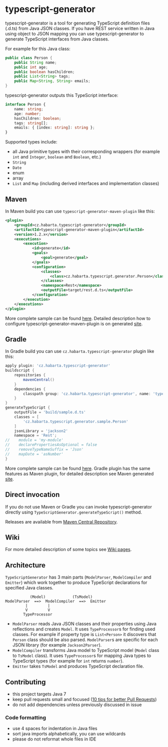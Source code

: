 typescript-generator
====================
typescript-generator is a tool for generating TypeScript definition files (.d.ts) from Java JSON classes.
If you have REST service written in Java using object to JSON mapping you can use typescript-generator to generate TypeScript interfaces from Java classes.

For example for this Java class:

``` java
public class Person {
    public String name;
    public int age;
    public boolean hasChildren;
    public List<String> tags;
    public Map<String, String> emails;
}
```

typescript-generator outputs this TypeScript interface:
``` typescript
interface Person {
    name: string;
    age: number;
    hasChildren: boolean;
    tags: string[];
    emails: { [index: string]: string };
}
```

Supported types include:
- all Java primitive types with their corresponding wrappers (for example `int` and `Integer`, `boolean` and `Boolean`, etc.)
- `String`
- `Date`
- enum
- array
- `List` and `Map` (including derived interfaces and implementation classes)


Maven
-----

In Maven build you can use `typescript-generator-maven-plugin` like this:
``` xml
<plugin>
    <groupId>cz.habarta.typescript-generator</groupId>
    <artifactId>typescript-generator-maven-plugin</artifactId>
    <version>1.2.x</version>
    <executions>
        <execution>
            <id>generate</id>
            <goals>
                <goal>generate</goal>
            </goals>
            <configuration>
                <classes>
                    <class>cz.habarta.typescript.generator.Person</class>
                </classes>
                <namespace>Rest</namespace>
                <outputFile>target/rest.d.ts</outputFile>
            </configuration>
        </execution>
    </executions>
</plugin>
```

More complete sample can be found [here](sample-maven).
Detailed description how to configure typescript-generator-maven-plugin is on generated [site](http://vojtechhabarta.github.io/typescript-generator/maven/typescript-generator-maven-plugin/generate-mojo.html).


Gradle
------

In Gradle build you can use `cz.habarta.typescript-generator` plugin like this:
```groovy
apply plugin: 'cz.habarta.typescript-generator'
buildscript {
    repositories {
        mavenCentral()
    }
    dependencies {
        classpath group: 'cz.habarta.typescript-generator', name: 'typescript-generator-gradle-plugin', version: '1.2.x'
    }
}
generateTypeScript {
    outputFile = 'build/sample.d.ts'
    classes = [
        'cz.habarta.typescript.generator.sample.Person'
    ]
    jsonLibrary = 'jackson2'
    namespace = 'Rest';
//    module = 'my-module'
//    declarePropertiesAsOptional = false
//    removeTypeNameSuffix = 'Json'
//    mapDate = 'asNumber'
}
```

More complete sample can be found [here](sample-gradle).
Gradle plugin has the same features as Maven plugin, for detailed description see Maven generated [site](http://vojtechhabarta.github.io/typescript-generator/maven/typescript-generator-maven-plugin/generate-mojo.html). 


Direct invocation
-----------------
If you do not use Maven or Gradle you can invoke typescript-generator directly using `TypeScriptGenerator.generateTypeScript()` method.

Releases are available from [Maven Central Repository](http://search.maven.org/#search%7Cga%7C1%7Ccz.habarta.typescript-generator).


Wiki
----
For more detailed description of some topics see [Wiki pages](wiki).


Architecture
------------

`TypeScriptGenerator` has 3 main parts (`ModelParser`, `ModelCompiler` and `Emitter`) which work together to produce TypeScript declarations for specified Java classes.

```
           (Model)            (TsModel)
ModelParser  ==>  ModelCompiler  ==>  Emitter
         |         | 
         V         V
        TypeProcessor
```

- `ModelParser` reads Java JSON classes and their properties using Java reflections and creates `Model`.
  It uses `TypeProcessor`s for finding used classes.
  For example if property type is `List<Person>` it discovers that `Person` class should be also parsed.
  `ModelParser`s are specific for each JSON library (for example `Jackson2Parser`).
- `ModelCompiler` transforms Java model to TypeScript model (`Model` class to `TsModel` class).
  It uses `TypeProcessor`s for mapping Java types to TypeScript types (for example for `int` returns `number`).
- `Emitter` takes `TsModel` and produces TypeScript declaration file.


Contributing
------------

- this project targets Java 7
- keep pull requests small and focused ([10 tips for better Pull Requests](http://blog.ploeh.dk/2015/01/15/10-tips-for-better-pull-requests/))
- do not add dependencies unless previously discussed in issue

### Code formatting

- use 4 spaces for indentation in Java files
- sort java imports alphabetically, you can use wildcards
- please do not reformat whole files in IDE
